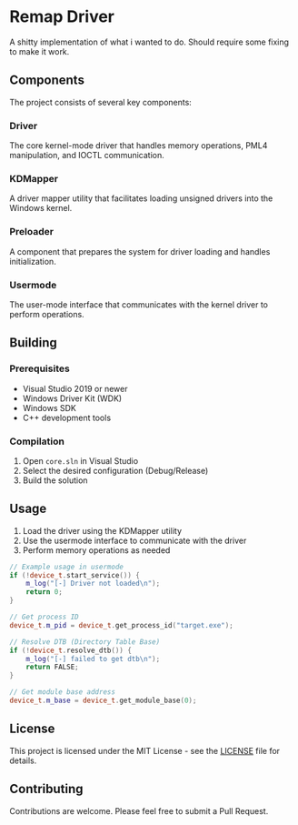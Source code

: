 # Remap Driver

A shitty implementation of what i wanted to do. Should require some fixing to make it work.

## Components

The project consists of several key components:

### Driver

The core kernel-mode driver that handles memory operations, PML4 manipulation, and IOCTL communication.

### KDMapper

A driver mapper utility that facilitates loading unsigned drivers into the Windows kernel.

### Preloader

A component that prepares the system for driver loading and handles initialization.

### Usermode

The user-mode interface that communicates with the kernel driver to perform operations.

## Building

### Prerequisites

- Visual Studio 2019 or newer
- Windows Driver Kit (WDK)
- Windows SDK
- C++ development tools

### Compilation

1. Open `core.sln` in Visual Studio
2. Select the desired configuration (Debug/Release)
3. Build the solution

## Usage

1. Load the driver using the KDMapper utility
2. Use the usermode interface to communicate with the driver
3. Perform memory operations as needed

```cpp
// Example usage in usermode
if (!device_t.start_service()) {
    m_log("[-] Driver not loaded\n");
    return 0;
}

// Get process ID
device_t.m_pid = device_t.get_process_id("target.exe");

// Resolve DTB (Directory Table Base)
if (!device_t.resolve_dtb()) {
    m_log("[-] failed to get dtb\n");
    return FALSE;
}

// Get module base address
device_t.m_base = device_t.get_module_base(0);
```

## License

This project is licensed under the MIT License - see the [LICENSE](LICENSE) file for details.

## Contributing

Contributions are welcome. Please feel free to submit a Pull Request.
